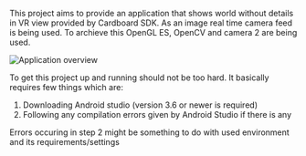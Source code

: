 This project aims to provide an application that shows world without details in VR view provided by Cardboard SDK. As an image real time camera feed is being used. To archieve this OpenGL ES, OpenCV and camera 2 are being used. 

![Application overview](.readme_image.jpg)

To get this project up and running should not be too hard. It basically requires few things which are:

1) Downloading Android studio (version 3.6 or newer is required)
2) Following any compilation errors given by Android Studio if there is any

Errors occuring in step 2 might be something to do with used environment and its requirements/settings
